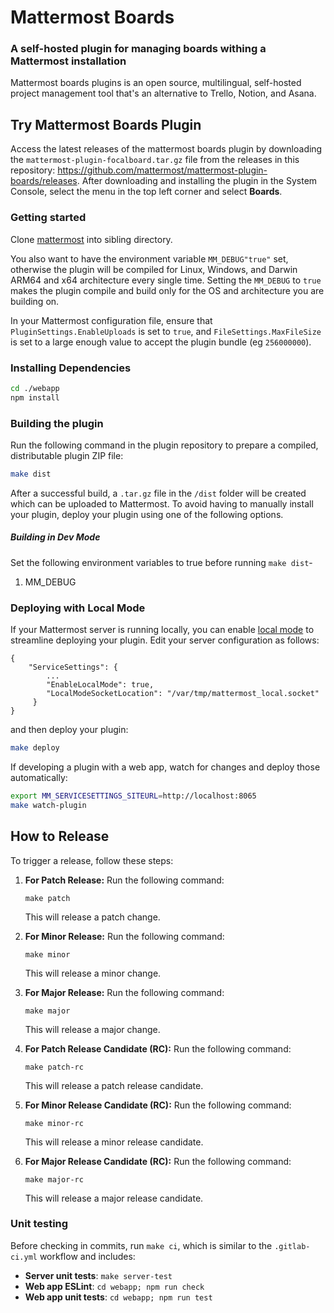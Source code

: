 # Mattermost Boards

### A self-hosted plugin for managing boards withing a Mattermost installation

Mattermost boards plugins is an open source, multilingual, self-hosted project management tool that's an alternative to Trello, Notion, and Asana.

## Try Mattermost Boards Plugin 

Access the latest releases of the mattermost boards plugin by downloading the `mattermost-plugin-focalboard.tar.gz` file from the releases in this repository: <https://github.com/mattermost/mattermost-plugin-boards/releases>. After downloading and installing the plugin in the System Console, select the menu in the top left corner and select **Boards**. 

### Getting started

Clone [mattermost](https://github.com/mattermost/mattermost-server) into sibling directory.

You also want to have the environment variable `MM_DEBUG"true"` set, otherwise the plugin
will be compiled for Linux, Windows, and Darwin ARM64 and x64 architecture every single time. Setting
the `MM_DEBUG` to `true` makes the plugin compile and build only for the OS and architecture
you are building on.

In your Mattermost configuration file, ensure that `PluginSettings.EnableUploads` is set to `true`, and `FileSettings.MaxFileSize` is
set to a large enough value to accept the plugin bundle (eg `256000000`).

### Installing Dependencies 

```sh
cd ./webapp
npm install
```

### Building the plugin

Run the following command in the plugin repository to prepare a compiled, distributable plugin ZIP file:

```bash
make dist
```

After a successful build, a `.tar.gz` file in the `/dist` folder will be created which can be uploaded to Mattermost. To avoid having to manually install your plugin, deploy your plugin using one of the following options.

##### Building in Dev Mode

Set the following environment variables to true before running `make dist`-

1. MM_DEBUG

### Deploying with Local Mode

If your Mattermost server is running locally, you can
enable [local mode](https://docs.mattermost.com/manage/mmctl-command-line-tool.html) to streamline deploying
your plugin. Edit your server configuration as follows:

```
{
    "ServiceSettings": {
        ...
        "EnableLocalMode": true,
        "LocalModeSocketLocation": "/var/tmp/mattermost_local.socket"
     }
}
```

and then deploy your plugin:

```bash
make deploy
```

If developing a plugin with a web app, watch for changes and deploy those automatically:

```bash
export MM_SERVICESETTINGS_SITEURL=http://localhost:8065
make watch-plugin
```

## How to Release

To trigger a release, follow these steps:

1. **For Patch Release:** Run the following command:
    ```
    make patch
    ```
   This will release a patch change.

2. **For Minor Release:** Run the following command:
    ```
    make minor
    ```
   This will release a minor change.

3. **For Major Release:** Run the following command:
    ```
    make major
    ```
   This will release a major change.

4. **For Patch Release Candidate (RC):** Run the following command:
    ```
    make patch-rc
    ```
   This will release a patch release candidate.

5. **For Minor Release Candidate (RC):** Run the following command:
    ```
    make minor-rc
    ```
   This will release a minor release candidate.

6. **For Major Release Candidate (RC):** Run the following command:
    ```
    make major-rc
    ```
   This will release a major release candidate.


### Unit testing

Before checking in commits, run `make ci`, which is similar to the `.gitlab-ci.yml` workflow and includes:

* **Server unit tests**: `make server-test`
* **Web app ESLint**: `cd webapp; npm run check`
* **Web app unit tests**: `cd webapp; npm run test`
